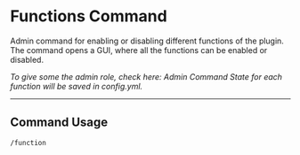 # Functions Command

Admin command for enabling or disabling different functions of the plugin.
The command opens a GUI, where all the functions can be enabled or disabled.

_To give some the admin role, check here: Admin Command_
_State for each function will be saved in config.yml._

---
## Command Usage
`/function`